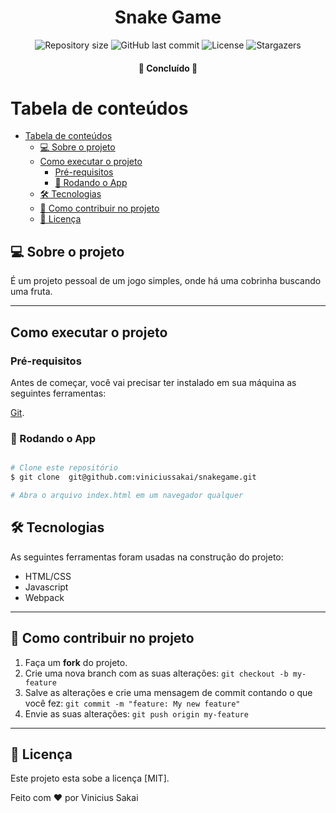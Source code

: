 <h1 align="center">
  Snake Game
</h1>

<p align="center">
  <img alt="Repository size" src="https://img.shields.io/github/repo-size/viniciussakai/snakegame"/>
  <img alt="GitHub last commit" src="https://img.shields.io/github/last-commit/viniciussakai/snakegame">
   <img alt="License" src="https://img.shields.io/badge/license-MIT-brightgreen">
  <img alt="Stargazers" src="https://img.shields.io/github/stars/viniciussakai/snakegame">
</p>

<h4 align="center">
	🚧   Concluído   🚧
</h4>

# Tabela de conteúdos

<!--ts-->

- [Tabela de conteúdos](#tabela-de-conteúdos)
  - [💻 Sobre o projeto](#-sobre-o-projeto)
  - [Como executar o projeto](#como-executar-o-projeto)
    - [Pré-requisitos](#pré-requisitos)
    - [🎲 Rodando o App](#-rodando-o-app)
  - [🛠 Tecnologias](#-tecnologias)
  - [💪 Como contribuir no projeto](#-como-contribuir-no-projeto)
  - [📝 Licença](#-licença)
  <!--te-->

## 💻 Sobre o projeto

É um projeto pessoal de um jogo simples, onde há uma cobrinha buscando uma fruta.

---

## Como executar o projeto

### Pré-requisitos

Antes de começar, você vai precisar ter instalado em sua máquina as seguintes ferramentas:

[Git](https://git-scm.com).

### 🎲 Rodando o App

```bash

# Clone este repositório
$ git clone  git@github.com:viniciussakai/snakegame.git

# Abra o arquivo index.html em um navegador qualquer
```

## 🛠 Tecnologias

As seguintes ferramentas foram usadas na construção do projeto:

- HTML/CSS
- Javascript
- Webpack

---

## 💪 Como contribuir no projeto

1. Faça um **fork** do projeto.
2. Crie uma nova branch com as suas alterações: `git checkout -b my-feature`
3. Salve as alterações e crie uma mensagem de commit contando o que você fez: `git commit -m "feature: My new feature"`
4. Envie as suas alterações: `git push origin my-feature`

---

## 📝 Licença

Este projeto esta sobe a licença [MIT].

Feito com ❤️ por Vinicius Sakai

